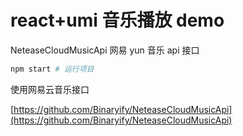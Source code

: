 # react+umi 音乐播放 demo

NeteaseCloudMusicApi 网易 yun 音乐 api 接口

```bash
npm start # 运行项目
```

使用网易云音乐接口

[https://github.com/Binaryify/NeteaseCloudMusicApi](https://github.com/Binaryify/NeteaseCloudMusicApi)
